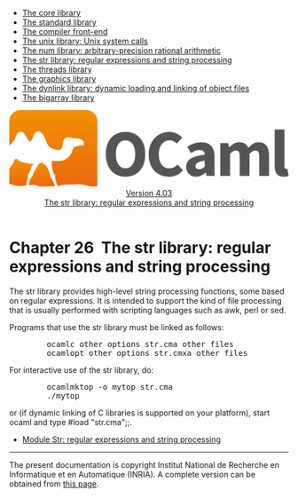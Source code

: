 <!-- ((! set title Manual !)) ((! set documentation !)) ((! set manual !)) ((! set nobreadcrumb !)) -->
<div class="manual content"><ul class="part_menu"><li><a href="core.html">The core library</a></li><li><a href="stdlib.html">The standard library</a></li><li><a href="parsing.html">The compiler front-end</a></li><li><a href="libunix.html">The unix library: Unix system calls</a></li><li><a href="libnum.html">The num library: arbitrary-precision rational arithmetic</a></li><li class="active"><a href="libstr.html">The str library: regular expressions and string processing</a></li><li><a href="libthreads.html">The threads library</a></li><li><a href="libgraph.html">The graphics library</a></li><li><a href="libdynlink.html">The dynlink library: dynamic loading and linking of object files</a></li><li><a href="libbigarray.html">The bigarray library</a></li></ul><header><nav class="toc brand"><a class="brand" href="https://ocaml.org/"><img src="colour-logo-gray.svg" class="svg" alt="OCaml"></a></nav><nav class="toc"><div class="toc_version"><a href="/docs" id="version-select">Version 4.03</a></div><div class="toc_title"><a href="#">The str library: regular expressions and string processing</a></div></nav></header>




<h1 class="chapter" id="sec521"><span>Chapter 26</span>&nbsp;&nbsp;The str library: regular expressions and string processing</h1>
<p>The <span class="c006">str</span> library provides high-level string processing functions,
some based on regular expressions. It is intended to support the kind
of file processing that is usually performed with scripting languages
such as <span class="c006">awk</span>, <span class="c006">perl</span> or <span class="c006">sed</span>.</p><p>Programs that use the <span class="c006">str</span> library must be linked as follows:
</p><pre>        ocamlc <span class="c012">other options</span> str.cma <span class="c012">other files</span>
        ocamlopt <span class="c012">other options</span> str.cmxa <span class="c012">other files</span>
</pre><p>
For interactive use of the <span class="c006">str</span> library, do:
</p><pre>        ocamlmktop -o mytop str.cma
        ./mytop
</pre><p>
or (if dynamic linking of C libraries is supported on your platform),
start <span class="c006">ocaml</span> and type <span class="c006">#load "str.cma";;</span>.</p><ul class="ftoc2"><li class="li-links">
<a href="../../api/4.03/Str.html">Module <span class="c006">Str</span>: regular expressions and string processing</a>
</li></ul>
<hr>





<div class="copyright">The present documentation is copyright Institut National de Recherche en Informatique et en Automatique (INRIA). A complete version can be obtained from <a href="http://caml.inria.fr/pub/docs/manual-ocaml/">this page</a>.</div></div>